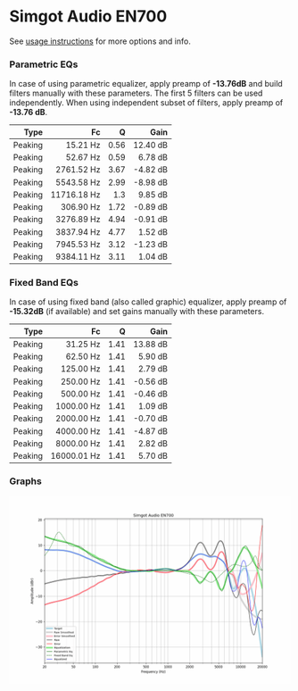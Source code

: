 # Simgot Audio EN700
See [usage instructions](https://github.com/jaakkopasanen/AutoEq#usage) for more options and info.

### Parametric EQs
In case of using parametric equalizer, apply preamp of **-13.76dB** and build filters manually
with these parameters. The first 5 filters can be used independently.
When using independent subset of filters, apply preamp of **-13.76 dB**.

| Type    | Fc          |    Q | Gain     |
|--------:|------------:|-----:|---------:|
| Peaking | 15.21 Hz    | 0.56 | 12.40 dB |
| Peaking | 52.67 Hz    | 0.59 | 6.78 dB  |
| Peaking | 2761.52 Hz  | 3.67 | -4.82 dB |
| Peaking | 5543.58 Hz  | 2.99 | -8.98 dB |
| Peaking | 11716.18 Hz | 1.3  | 9.85 dB  |
| Peaking | 306.90 Hz   | 1.72 | -0.89 dB |
| Peaking | 3276.89 Hz  | 4.94 | -0.91 dB |
| Peaking | 3837.94 Hz  | 4.77 | 1.52 dB  |
| Peaking | 7945.53 Hz  | 3.12 | -1.23 dB |
| Peaking | 9384.11 Hz  | 3.11 | 1.04 dB  |

### Fixed Band EQs
In case of using fixed band (also called graphic) equalizer, apply preamp of **-15.32dB**
(if available) and set gains manually with these parameters.

| Type    | Fc          |    Q | Gain     |
|--------:|------------:|-----:|---------:|
| Peaking | 31.25 Hz    | 1.41 | 13.88 dB |
| Peaking | 62.50 Hz    | 1.41 | 5.90 dB  |
| Peaking | 125.00 Hz   | 1.41 | 2.79 dB  |
| Peaking | 250.00 Hz   | 1.41 | -0.56 dB |
| Peaking | 500.00 Hz   | 1.41 | -0.46 dB |
| Peaking | 1000.00 Hz  | 1.41 | 1.09 dB  |
| Peaking | 2000.00 Hz  | 1.41 | -0.70 dB |
| Peaking | 4000.00 Hz  | 1.41 | -4.87 dB |
| Peaking | 8000.00 Hz  | 1.41 | 2.82 dB  |
| Peaking | 16000.01 Hz | 1.41 | 5.70 dB  |

### Graphs
![](./Simgot%20Audio%20EN700.png)